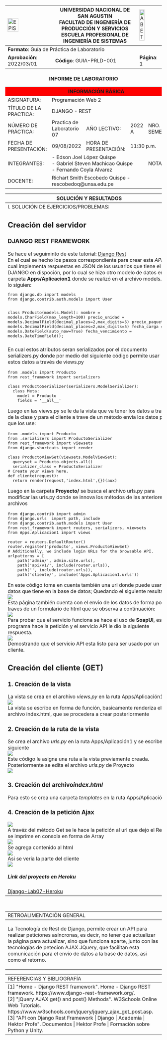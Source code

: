 <div align="center">
<table>
<theader>
<tr>
<td><img src="https://github.com/elopezqu/Lab2_Team3K/blob/main/epis.png" alt="EPIS" style="width:50%; height:auto"/></td>
<th>
<span style="font-weight:bold;">UNIVERSIDAD NACIONAL DE SAN AGUSTIN</span><br />
<span style="font-weight:bold;">FACULTAD DE INGENIERÍA DE PRODUCCIÓN Y SERVICIOS</span><br />
<span style="font-weight:bold;">ESCUELA PROFESIONAL DE INGENIERÍA DE SISTEMAS</span>
</th>
<td><img src="https://github.com/elopezqu/Lab2_Team3K/blob/main/abet.png" alt="ABET" style="width:50%; height:auto"/></td>
</tr>
</theader>
<tbody>
<tr><td colspan="3"><span style="font-weight:bold;">Formato</span>: Guía de Práctica de Laboratorio</td></tr>
<tr><td><span style="font-weight:bold;">Aprobación</span>:  2022/03/01</td><td><span style="font-weight:bold;">Código</span>: GUIA-PRLD-001</td><td><span style="font-weight:bold;">Página</span>: 1</td></tr>
</tbody>
</table>
</div>
<div align="center">
<h3>INFORME DE LABORATORIO</h3>
</div>
<table>
<theader>
<tr><th colspan="6" bgcolor="red">INFORMACIÓN BÁSICA</th></tr>
</theader>
<tbody>
<tr><td>ASIGNATURA:</td><td colspan="5">Programación Web 2</td></tr>
<tr><td>TÍTULO DE LA PRACTICA:</td><td colspan="5"> DJANGO - REST</td></tr>
<tr><td>NÚMERO DE PRÁCTICA:</td><td>Practica de Laboratorio 07</td><td>AÑO LECTIVO:</td><td>2022 A</td><td>NRO. SEMESTRE:</td><td>III</td></tr>
<tr><td>FECHA DE PRESENTACIÓN:</td><td>09/08/2022</td><td>HORA DE PRESENTACIÓN:</td><td colspan="3">11:30 p.m.</td></tr>
<tr><td>INTEGRANTES:</td><td colspan="3">- Edson Joel López Quispe<br>- Gabriel Steven Machicao Quispe<br>- Fernando Coyla Alvarez</td><td>NOTA:</td><td>...</td></tr>
<tr><td>DOCENTE:</td><td colspan="5">Richart Smith Escobedo Quispe - rescobedoq@unsa.edu.pe</td></tr>
</tbody>
</table>
<table>
<theader>
<tr><th>SOLUCIÓN Y RESULTADOS</th></tr>
</theader>
<tbody>
<tr><td>I. SOLUCIÓN DE EJERCICIOS/PROBLEMAS:
<h2><strong>Creación del servidor</strong></h2>
<h3>DJANGO REST FRAMEWORK</h3>
Se hace el seguiminto de este tutorial: 
<a href="https://www.django-rest-framework.org/">Django Rest</a><br>
En el cual se hecho los pasos correspondiente para crear esta <em>API</em> la cual implementa respuestas en JSON de los usuarios que tiene el DJANGO en dispoción, por lo cual se hizo otro modelo de datos en la carpeta <strong>Apps/Aplicacion1</strong> donde se realizó en el archivo models.py lo siguien:
<pre>
from django.db import models
from django.contrib.auth.models import User

class Producto(models.Model):
    nombre = models.CharField(max_length=100)
    precio_unidad = models.DecimalField(decimal_places=2,max_digits=5)
    precio_paquete = models.DecimalField(decimal_places=2,max_digits=5)
    fecha_carga = models.DateField(auto_now=True)
    fecha_vencimiento =         models.DateTimeField();
</pre>
En cual estos atributos seran serializados por el documento serializers.py donde por medio del siguiente código permite usar estos datos a través de views.py
<pre>
from .models import Producto
from rest_framework import serializers

class ProductoSerializer(serializers.ModelSerializer):
  class Meta:
    model = Producto
    fields = '__all__'
</pre>
Luego en las views.py se le da la vista que va tener los datos a traves de la clase y para el cliente a trave de un método envia los datos para que los use:
<pre>
from .models import Producto
from .serializers import ProductoSerializer
from rest_framework import viewsets
from django.shortcuts import render

class ProductoViewSet(viewsets.ModelViewSet):
  queryset = Producto.objects.all()
  serializer_class = ProductoSerializer
# Create your views here.
def cliente(request):
  return render(request,'index.html',{})(aux)
</pre>
Luego en la carpeta <strong>Proyecto/</strong> se busca el archivo urls.py para modificar las urls.py donde se innova los métodos de las anteriores archivos
<pre>
from django.contrib import admin
from django.urls  import path, include
from django.contrib.auth.models import User
from rest_framework import routers, serializers, viewsets
from Apps.Aplicacion1 import views

router = routers.DefaultRouter()
router.register('producto', views.ProductoViewSet)
# Additionally, we include login URLs for the browsable API.
urlpatterns = [
    path('admin/', admin.site.urls),
    path('api/v1/', include(router.urls)),
    path('', include(router.urls)),
    path('cliente/', include('Apps.Aplicacion1.urls'))
</pre>
En este código toma en cuenta también una url donde puede usar los datos que tiene en la base de datos; Quedando el siguiente resultado:<br>
<img src="imagenes_servidor/Imagen_1.png"><br>
Esta página también cuenta con el envio de los datos de forma post a traves de un formulario de html que se observa a continuación:<br>
<img src="imagenes_servidor/Imagen_2.png"><br>
Para probar que el servicio funciona se hace el uso de <strong>SoapUI</strong>, este programa hace la petición y el servicio API le dio la siguiente respuesta.<br>
<img src="imagenes_servidor/Imagen_2.png"><br>
Demostrando que el servicio API esta listo para ser usado por un cliente.
<h2><strong>Creación del cliente (GET)</strong></h2>
<h3>1. Creación de la vista </h3>
La vista se crea en el archivo <em>views.py</em> en la ruta Apps/Aplicación1<br>
<img src="imagenes_cliente/views.png"><br>
La vista se escribe en forma de función, basicamente renderiza el archivo index.html, que se procedera a crear posteriormente
<h3>2. Creación de la ruta de la vista</h3>
Se crea el archivo <em>urls.py</em> en la ruta Apps/Aplicación1 y se escribe los siguiente<br>
<img src="imagenes_cliente/urls.png"><br>
Este código le asigna una ruta a la vista previamente creada.
Posteriormente se edita el archivo <em>urls.py</em> de Proyecto<br>
<img src="imagenes_cliente/urls2.png">
<h3>3. Creación del archivo<em>index.html</em></h3>
Para esto se crea una carpeta <em>templates</em> en la ruta Apps/Aplicación1<br>
<h3>4. Creación de la petición Ajax </h3>
<img src="imagenes_cliente/html.png"><br>
A travéz del método Get se le hace la petición al url que dejo el Rest y se imprime en consola en forma de Array<br>
<img src="imagenes_cliente/consola.png"><br>
Se agrega contenido al html<br>
<img src="imagenes_cliente/body.png"><br>
Asi se veria la parte del cliente<br>
<img src="imagenes_cliente/cli.png"><br>
<h5>Link del proyecto en Heroku</h5>
<a href="http://django-lab07-grupo04.herokuapp.com/producto/">Django-Lab07-Heroku</a><br>
  </td></tr>
</tbody>
</table>

<table>
<theader>
  <tr><td>RETROALIMENTACIÓN GENERAL</td><br><tr>
</theader>
<tbody>
  <tr><td><p>La Tecnología de Rest de Django, permite crear un API para realizar peticiones asíncronas, es decir, no tener que actualizar la página para actualizar, sino que funciona aparte, junto con las tecnologías de petecion AJAX JQuery, que facilitan esta comunicación para el envio de datos a la base de datos, asi como el retorno.</p></td></tr>
</tbody>
</table>

<table>
<theader>
<tr><td>REFERENCIAS Y BIBLIOGRAFÍA</td><tr>
</theader>
<tbody>
<tr><td>[1] "Home - Django REST framework". Home - Django REST framework. https://www.django-rest-framework.org/.<br>
[2] "jQuery AJAX get() and post() Methods". W3Schools Online Web Tutorials. https://www.w3schools.com/jquery/jquery_ajax_get_post.asp.<br>
[3] "API con Django Rest Framework | Django | Academia | Hektor Profe". Documentos | Hektor Profe | Formación sobre Python y Unity.<br> <https://docs.hektorprofe.net/academia/django/api-rest-framework/.</tr></td>
</tbody>
</table>
